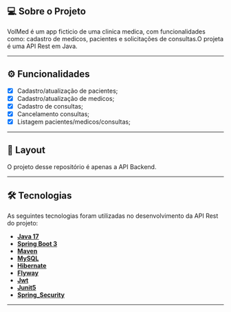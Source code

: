 ## 💻 Sobre o Projeto
VolMed é um app ficticio de uma clinica medica, com funcionalidades como: cadastro de medicos, pacientes e solicitações de consultas.O projeta é uma API Rest em Java.

---
## ⚙️ Funcionalidades

- [x] Cadastro/atualização de pacientes;
- [x] Cadastro/atualização de medicos;
- [x] Cadastro de consultas;
- [x] Cancelamento consultas;
- [x] Listagem pacientes/medicos/consultas;

---
## 🎨 Layout

O projeto desse repositório é apenas a API Backend.

---
## 🛠 Tecnologias

As seguintes tecnologias foram utilizadas no desenvolvimento da API Rest do projeto:

- **[Java 17](https://www.oracle.com/java)**
- **[Spring Boot 3](https://spring.io/projects/spring-boot)**
- **[Maven](https://maven.apache.org)**
- **[MySQL](https://www.mysql.com)**
- **[Hibernate](https://hibernate.org)**
- **[Flyway](https://flywaydb.org)**
- **[Jwt](https://jwt.io/)**
- **[Junit5](https://junit.org/junit5/docs/current/user-guide/)**
- **[Spring_Security](https://spring.io/projects/spring-security/)**

---


